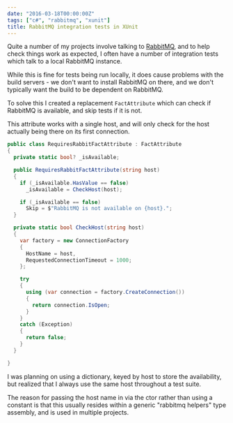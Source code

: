 ```yaml
---
date: "2016-03-18T00:00:00Z"
tags: ["c#", "rabbitmq", "xunit"]
title: RabbitMQ integration tests in XUnit
---
```


Quite a number of my projects involve talking to [RabbitMQ][rabbitmq], and to help check things work as expected, I often have a number of integration tests which talk to a local RabbitMQ instance.

While this is fine for tests being run locally, it does cause problems with the build servers - we don't want to install RabbitMQ on there, and we don't typically want the build to be dependent on RabbitMQ.

To solve this I created a replacement `FactAttribute` which can check if RabbitMQ is available, and skip tests if it is not.

This attribute works with a single host, and will only check for the host actually being there on its first connection.

```csharp
public class RequiresRabbitFactAttribute : FactAttribute
{
  private static bool? _isAvailable;

  public RequiresRabbitFactAttribute(string host)
  {
    if (_isAvailable.HasValue == false)
      _isAvailable = CheckHost(host);

    if (_isAvailable == false)
      Skip = $"RabbitMQ is not available on {host}.";
  }

  private static bool CheckHost(string host)
  {
    var factory = new ConnectionFactory
    {
      HostName = host,
      RequestedConnectionTimeout = 1000;
    };

    try
    {
      using (var connection = factory.CreateConnection())
      {
        return connection.IsOpen;
      }
    }
    catch (Exception)
    {
      return false;
    }
  }

}
```

I was planning on using a dictionary, keyed by host to store the availability, but realized that I always use the same host throughout a test suite.

The reason for passing the host name in via the ctor rather than using a constant is that this usually resides within a generic "rabbitmq helpers" type assembly, and is used in multiple projects.

[rabbitmq]: https://rabbitmq.com
